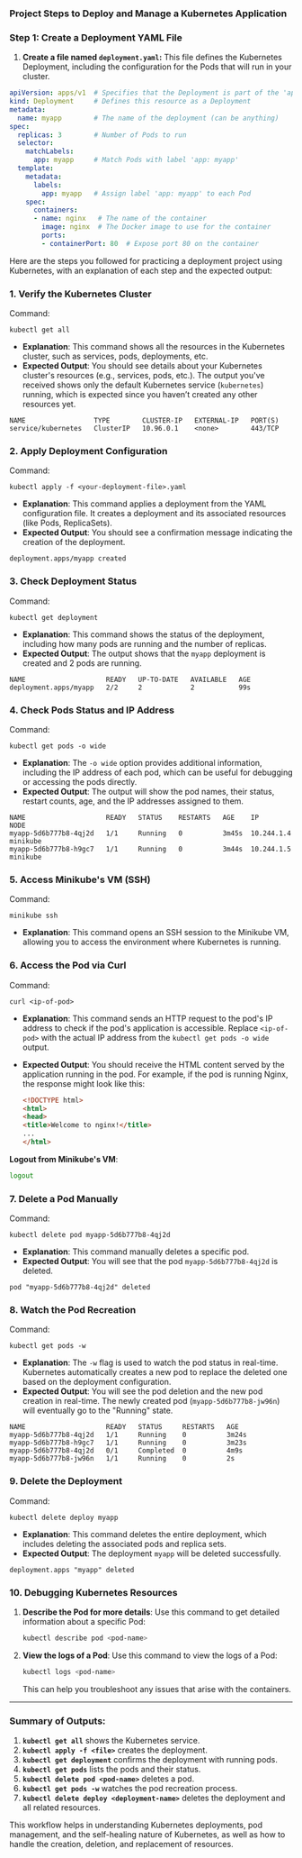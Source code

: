 ### Project Steps to Deploy and Manage a Kubernetes Application 

### **Step 1: Create a Deployment YAML File**
1. **Create a file named `deployment.yaml`:**
   This file defines the Kubernetes Deployment, including the configuration for the Pods that will run in your cluster.

```yaml
apiVersion: apps/v1  # Specifies that the Deployment is part of the 'apps' API group
kind: Deployment     # Defines this resource as a Deployment
metadata:
  name: myapp        # The name of the deployment (can be anything)
spec:
  replicas: 3        # Number of Pods to run
  selector:
    matchLabels:
      app: myapp     # Match Pods with label 'app: myapp'
  template:
    metadata:
      labels:
        app: myapp   # Assign label 'app: myapp' to each Pod
    spec:
      containers:
      - name: nginx   # The name of the container
        image: nginx  # The Docker image to use for the container
        ports:
        - containerPort: 80  # Expose port 80 on the container
```

Here are the steps you followed for practicing a deployment project using Kubernetes, with an explanation of each step and the expected output:

### 1. **Verify the Kubernetes Cluster**
   Command:
   ```
   kubectl get all
   ```
   - **Explanation**: This command shows all the resources in the Kubernetes cluster, such as services, pods, deployments, etc.
   - **Expected Output**: You should see details about your Kubernetes cluster's resources (e.g., services, pods, etc.). The output you've received shows only the default Kubernetes service (`kubernetes`) running, which is expected since you haven’t created any other resources yet.

   ```
   NAME                 TYPE        CLUSTER-IP   EXTERNAL-IP   PORT(S)
   service/kubernetes   ClusterIP   10.96.0.1    <none>        443/TCP
   ```

### 2. **Apply Deployment Configuration**
   Command:
   ```
   kubectl apply -f <your-deployment-file>.yaml
   ```
   - **Explanation**: This command applies a deployment from the YAML configuration file. It creates a deployment and its associated resources (like Pods, ReplicaSets).
   - **Expected Output**: You should see a confirmation message indicating the creation of the deployment.
   ```
   deployment.apps/myapp created
   ```

### 3. **Check Deployment Status**
   Command:
   ```
   kubectl get deployment
   ```
   - **Explanation**: This command shows the status of the deployment, including how many pods are running and the number of replicas.
   - **Expected Output**: The output shows that the `myapp` deployment is created and 2 pods are running.
   ```
   NAME                    READY   UP-TO-DATE   AVAILABLE   AGE       
   deployment.apps/myapp   2/2     2            2           99s       
   ```

### 4. **Check Pods Status and IP Address**
   Command:
   ```
   kubectl get pods -o wide
   ```
   - **Explanation**: The `-o wide` option provides additional information, including the IP address of each pod, which can be useful for debugging or accessing the pods directly.
   - **Expected Output**: The output will show the pod names, their status, restart counts, age, and the IP addresses assigned to them.
   ```
   NAME                    READY   STATUS    RESTARTS   AGE    IP            NODE
   myapp-5d6b777b8-4qj2d   1/1     Running   0          3m45s  10.244.1.4    minikube
   myapp-5d6b777b8-h9gc7   1/1     Running   0          3m44s  10.244.1.5    minikube
   ```

### 5. **Access Minikube's VM (SSH)**
   Command:
   ```
   minikube ssh
   ```
   - **Explanation**: This command opens an SSH session to the Minikube VM, allowing you to access the environment where Kubernetes is running.

### 6. **Access the Pod via Curl**
   Command:
   ```
   curl <ip-of-pod>
   ```
   - **Explanation**: This command sends an HTTP request to the pod's IP address to check if the pod's application is accessible. Replace `<ip-of-pod>` with the actual IP address from the `kubectl get pods -o wide` output.

   - **Expected Output**: You should receive the HTML content served by the application running in the pod. For example, if the pod is running Nginx, the response might look like this:
     ```html
     <!DOCTYPE html>
     <html>
     <head>
     <title>Welcome to nginx!</title>
     ...
     </html>
     ```

 **Logout from Minikube's VM**:
   ```bash
   logout
   ```
### 7. **Delete a Pod Manually**
   Command:
   ```
   kubectl delete pod myapp-5d6b777b8-4qj2d
   ```
   - **Explanation**: This command manually deletes a specific pod.
   - **Expected Output**: You will see that the pod `myapp-5d6b777b8-4qj2d` is deleted.
   ```
   pod "myapp-5d6b777b8-4qj2d" deleted
   ```

### 8. **Watch the Pod Recreation**
   Command:
   ```
   kubectl get pods -w
   ```
   - **Explanation**: The `-w` flag is used to watch the pod status in real-time. Kubernetes automatically creates a new pod to replace the deleted one based on the deployment configuration.
   - **Expected Output**: You will see the pod deletion and the new pod creation in real-time. The newly created pod (`myapp-5d6b777b8-jw96n`) will eventually go to the "Running" state.
   ```
   NAME                    READY   STATUS     RESTARTS   AGE
   myapp-5d6b777b8-4qj2d   1/1     Running    0          3m24s
   myapp-5d6b777b8-h9gc7   1/1     Running    0          3m23s
   myapp-5d6b777b8-4qj2d   0/1     Completed  0          4m9s
   myapp-5d6b777b8-jw96n   1/1     Running    0          2s
   ```

### 9. **Delete the Deployment**
   Command:
   ```
   kubectl delete deploy myapp
   ```
   - **Explanation**: This command deletes the entire deployment, which includes deleting the associated pods and replica sets.
   - **Expected Output**: The deployment `myapp` will be deleted successfully.
   ```
   deployment.apps "myapp" deleted
   ```

### 10. **Debugging Kubernetes Resources**
1. **Describe the Pod for more details**:
   Use this command to get detailed information about a specific Pod:
   ```bash
   kubectl describe pod <pod-name>
   ```

2. **View the logs of a Pod**:
   Use this command to view the logs of a Pod:
   ```bash
   kubectl logs <pod-name>
   ```

   This can help you troubleshoot any issues that arise with the containers.

---


### Summary of Outputs:
1. **`kubectl get all`** shows the Kubernetes service.
2. **`kubectl apply -f <file>`** creates the deployment.
3. **`kubectl get deployment`** confirms the deployment with running pods.
4. **`kubectl get pods`** lists the pods and their status.
5. **`kubectl delete pod <pod-name>`** deletes a pod.
6. **`kubectl get pods -w`** watches the pod recreation process.
7. **`kubectl delete deploy <deployment-name>`** deletes the deployment and all related resources.

This workflow helps in understanding Kubernetes deployments, pod management, and the self-healing nature of Kubernetes, as well as how to handle the creation, deletion, and replacement of resources.
